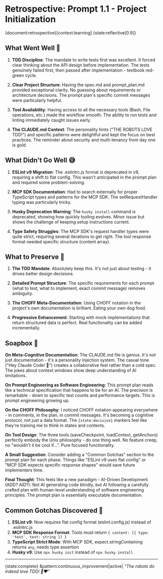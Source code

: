 # Retrospective: Prompt 1.1 - Project Initialization

{document:retrospective}[context:learning] {state:reflective[0.9]}

## What Went Well 🎉

1. **TDD Discipline**: The mandate to write tests first was excellent. It forced clear thinking about the API design before implementation. The tests genuinely failed first, then passed after implementation - textbook red-green cycle.

2. **Clear Project Structure**: Having the spec.md and prompt_plan.md provided exceptional clarity. No guessing about requirements or architecture decisions. The prompt plan's specific commit messages were particularly helpful.

3. **Tool Availability**: Having access to all the necessary tools (Bash, File operations, etc.) made the workflow smooth. The ability to run tests and linting immediately caught issues early.

4. **The CLAUDE.md Context**: The personality hints ("THE ROBOTS LOVE TDD!") and specific patterns were delightful and kept the focus on best practices. The reminder about security and multi-tenancy from day one is gold.

## What Didn't Go Well 😅

1. **ESLint v9 Migration**: The .eslintrc.js format is deprecated in v9, requiring a shift to flat config. This wasn't anticipated in the prompt plan and required some problem-solving.

2. **MCP SDK Documentation**: Had to search externally for proper TypeScript types and patterns for the MCP SDK. The setRequestHandler typing was particularly tricky.

3. **Husky Deprecation Warning**: The `husky install` command is deprecated, showing how quickly tooling evolves. Minor issue but shows the challenge of keeping setup instructions current.

4. **Type Safety Struggles**: The MCP SDK's request handler types were quite strict, requiring several iterations to get right. The tool response format needed specific structure (content array).

## What to Preserve 💎

1. **The TDD Mandate**: Absolutely keep this. It's not just about testing - it drives better design decisions.

2. **Detailed Prompt Structure**: The specific requirements for each prompt (what to test, what to implement, exact commit message) removes ambiguity.

3. **The CHOFF Meta-Documentation**: Using CHOFF notation in the project's own documentation is brilliant. Eating your own dog food.

4. **Progressive Enhancement**: Starting with mock implementations that return structured data is perfect. Real functionality can be added incrementally.

## Soapbox 📢

**On Meta-Cognitive Documentation**: The CLAUDE.md file is genius. It's not just documentation - it's a personality injection system. The casual tone ("Hey Claude Code! 👋") creates a collaborative feel rather than a cold spec. The jokes about context windows show deep understanding of AI limitations.

**On Prompt Engineering as Software Engineering**: This prompt plan reads like a technical specification that happens to be for an AI. The precision is remarkable - down to specific test counts and performance targets. This is prompt engineering growing up.

**On the CHOFF Philosophy**: I noticed CHOFF notation appearing everywhere - in comments, in the plan, in commit messages. It's becoming a cognitive protocol, not just a data format. The `{state:decisive}` markers feel like they're training me to think in states and contexts.

**On Tool Design**: The three tools (saveCheckpoint, loadContext, getAnchors) perfectly embody the Unix philosophy - do one thing well. No feature creep, no "wouldn't it be cool if...". Pure focused functionality.

**A Small Suggestion**: Consider adding a "Common Gotchas" section to the prompt plan for each phase. Things like "ESLint v9 uses flat config" or "MCP SDK expects specific response shapes" would save future implementers time.

**Final Thought**: This feels like a new paradigm - AI-Driven Development (ADD? AID?). Not AI generating code blindly, but AI following a carefully crafted plan with human-level understanding of software engineering principles. The prompt plan is essentially executable documentation.

## Common Gotchas Discovered 🚧

1. **ESLint v9**: Now requires flat config format (eslint.config.js) instead of .eslintrc.js
2. **MCP SDK Response Format**: Tools must return `{ content: [{ type: 'text', text: string }] }`
3. **TypeScript Strict Mode**: With MCP SDK, expect.stringContaining returns `any`, needs type assertion
4. **Husky v9**: Use `npx husky init` instead of `npx husky install`

---

{state:complete} &pattern:continuous_improvement|active|
_"The robots do indeed love TDD! 🤖❤️"_
